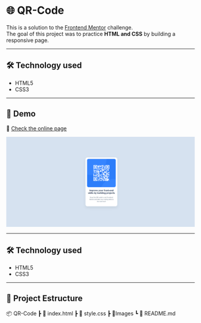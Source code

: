 # 🌐 QR-Code


This is a solution to the [Frontend Mentor](https://www.frontendmentor.io) challenge.  
The goal of this project was to practice **HTML and CSS** by building a responsive page. 

---

## 🛠 Technology used
- HTML5  
- CSS3  

---

## 🚀 Demo

🔗 [Check the online page](https://leonardolaz01.github.io/QR-Code/)  

![screenshot](./screenshot.png)

---

## 🛠 Technology used
- HTML5  
- CSS3  

---

## 📂 Project Estructure
📦 QR-Code
┣ 📜 index.html
┣ 📜 style.css
┣ 📜Images
┗ 📜 README.md 
